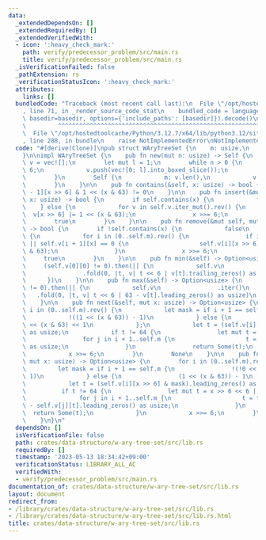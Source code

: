 ```yaml
---
data:
  _extendedDependsOn: []
  _extendedRequiredBy: []
  _extendedVerifiedWith:
  - icon: ':heavy_check_mark:'
    path: verify/predecessor_problem/src/main.rs
    title: verify/predecessor_problem/src/main.rs
  _isVerificationFailed: false
  _pathExtension: rs
  _verificationStatusIcon: ':heavy_check_mark:'
  attributes:
    links: []
  bundledCode: "Traceback (most recent call last):\n  File \"/opt/hostedtoolcache/Python/3.12.7/x64/lib/python3.12/site-packages/onlinejudge_verify/documentation/build.py\"\
    , line 71, in _render_source_code_stat\n    bundled_code = language.bundle(stat.path,\
    \ basedir=basedir, options={'include_paths': [basedir]}).decode()\n          \
    \         ^^^^^^^^^^^^^^^^^^^^^^^^^^^^^^^^^^^^^^^^^^^^^^^^^^^^^^^^^^^^^^^^^^^^^^^^^^^^^^^^^\n\
    \  File \"/opt/hostedtoolcache/Python/3.12.7/x64/lib/python3.12/site-packages/onlinejudge_verify/languages/rust.py\"\
    , line 288, in bundle\n    raise NotImplementedError\nNotImplementedError\n"
  code: "#[derive(Clone)]\npub struct WAryTreeSet {\n    m: usize,\n    v: Box<[Box<[usize]>]>,\n\
    }\n\nimpl WAryTreeSet {\n    pub fn new(mut n: usize) -> Self {\n        let mut\
    \ v = vec![];\n        let mut l = 1;\n        while n > 0 {\n            n >>=\
    \ 6;\n            v.push(vec![0; l].into_boxed_slice());\n            l <<= 6;\n\
    \        }\n        Self {\n            m: v.len(),\n            v: v.into_boxed_slice(),\n\
    \        }\n    }\n\n    pub fn contains(&self, x: usize) -> bool {\n        self.v[self.m\
    \ - 1][x >> 6] & 1 << (x & 63) != 0\n    }\n\n    pub fn insert(&mut self, mut\
    \ x: usize) -> bool {\n        if self.contains(x) {\n            false\n    \
    \    } else {\n            for v in self.v.iter_mut().rev() {\n              \
    \  v[x >> 6] |= 1 << (x & 63);\n                x >>= 6;\n            }\n    \
    \        true\n        }\n    }\n\n    pub fn remove(&mut self, mut x: usize)\
    \ -> bool {\n        if !self.contains(x) {\n            false\n        } else\
    \ {\n            for i in (0..self.m).rev() {\n                if i + 1 == self.m\
    \ || self.v[i + 1][x] == 0 {\n                    self.v[i][x >> 6] ^= 1 << (x\
    \ & 63);\n                }\n                x >>= 6;\n            }\n       \
    \     true\n        }\n    }\n\n    pub fn min(&self) -> Option<usize> {\n   \
    \     (self.v[0][0] != 0).then(|| {\n            self.v\n                .iter()\n\
    \                .fold(0, |t, v| t << 6 | v[t].trailing_zeros() as usize)\n  \
    \      })\n    }\n\n    pub fn max(&self) -> Option<usize> {\n        (self.v[0][0]\
    \ != 0).then(|| {\n            self.v\n                .iter()\n             \
    \   .fold(0, |t, v| t << 6 | 63 - v[t].leading_zeros() as usize)\n        })\n\
    \    }\n\n    pub fn next(&self, mut x: usize) -> Option<usize> {\n        for\
    \ i in (0..self.m).rev() {\n            let mask = if i + 1 == self.m {\n    \
    \            !((1 << (x & 63)) - 1)\n            } else {\n                !0\
    \ << (x & 63) << 1\n            };\n            let t = (self.v[i][x >> 6] & mask).trailing_zeros()\
    \ as usize;\n            if t != 64 {\n                let mut t = x & !63 | t;\n\
    \                for j in i + 1..self.m {\n                    t = t << 6 | self.v[j][t].trailing_zeros()\
    \ as usize;\n                }\n                return Some(t);\n            }\n\
    \            x >>= 6;\n        }\n        None\n    }\n\n    pub fn prev(&self,\
    \ mut x: usize) -> Option<usize> {\n        for i in (0..self.m).rev() {\n   \
    \         let mask = if i + 1 == self.m {\n                !(!0 << (x & 63) <<\
    \ 1)\n            } else {\n                (1 << (x & 63)) - 1\n            };\n\
    \            let t = (self.v[i][x >> 6] & mask).leading_zeros() as usize;\n  \
    \          if t != 64 {\n                let mut t = x >> 6 << 6 | 63 - t;\n \
    \               for j in i + 1..self.m {\n                    t = t << 6 | 63\
    \ - self.v[j][t].leading_zeros() as usize;\n                }\n              \
    \  return Some(t);\n            }\n            x >>= 6;\n        }\n        None\n\
    \    }\n}\n"
  dependsOn: []
  isVerificationFile: false
  path: crates/data-structure/w-ary-tree-set/src/lib.rs
  requiredBy: []
  timestamp: '2023-05-13 18:34:42+09:00'
  verificationStatus: LIBRARY_ALL_AC
  verifiedWith:
  - verify/predecessor_problem/src/main.rs
documentation_of: crates/data-structure/w-ary-tree-set/src/lib.rs
layout: document
redirect_from:
- /library/crates/data-structure/w-ary-tree-set/src/lib.rs
- /library/crates/data-structure/w-ary-tree-set/src/lib.rs.html
title: crates/data-structure/w-ary-tree-set/src/lib.rs
---
```

